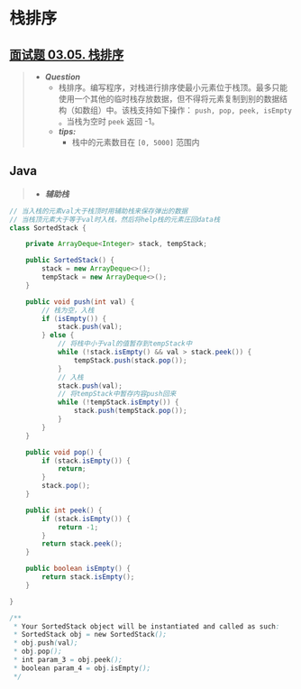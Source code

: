 # 栈排序

## [面试题 03.05. 栈排序](https://leetcode.cn/problems/sort-of-stacks-lcci/)

> - ***Question***
>   - 栈排序。编写程序，对栈进行排序使最小元素位于栈顶。最多只能使用一个其他的临时栈存放数据，但不得将元素复制到别的数据结构（如数组）中。该栈支持如下操作： `push, pop, peek, isEmpty` 。当栈为空时 `peek` 返回 -1。
>   - ***tips:***
>     - 栈中的元素数目在 `[0, 5000]` 范围内

## Java

> - ***辅助栈***

```java
// 当入栈的元素val大于栈顶时用辅助栈来保存弹出的数据
// 当栈顶元素大于等于val时入栈，然后将help栈的元素圧回data栈
class SortedStack {

    private ArrayDeque<Integer> stack, tempStack;

    public SortedStack() {
        stack = new ArrayDeque<>();
        tempStack = new ArrayDeque<>();
    }

    public void push(int val) {
        // 栈为空，入栈
        if (isEmpty()) {
            stack.push(val);
        } else {
            // 将栈中小于val的值暂存到tempStack中
            while (!stack.isEmpty() && val > stack.peek()) {
                tempStack.push(stack.pop());
            }
            // 入栈
            stack.push(val);
            // 将tempStack中暂存内容push回来
            while (!tempStack.isEmpty()) {
                stack.push(tempStack.pop());
            }
        }
    }

    public void pop() {
        if (stack.isEmpty()) {
            return;
        }
        stack.pop();
    }

    public int peek() {
        if (stack.isEmpty()) {
            return -1;
        }
        return stack.peek();
    }

    public boolean isEmpty() {
        return stack.isEmpty();
    }

}

/**
 * Your SortedStack object will be instantiated and called as such:
 * SortedStack obj = new SortedStack();
 * obj.push(val);
 * obj.pop();
 * int param_3 = obj.peek();
 * boolean param_4 = obj.isEmpty();
 */
```
